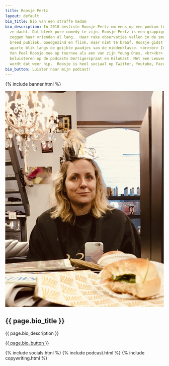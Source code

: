 ```yaml
---
title: Roosje Pertz
layout: default
bio_title: Bio van een straffe madam
bio_description: In 2018 besliste Roosje Pertz om eens op een podium te zeggen wat
  ze dacht. Dat bleek pure comedy te zijn. Roosje Pertz is een grappige vrouw. Dat
  zeggen haar vrienden al lang.  Haar rake observaties vallen in de smaak bij een
  breed publiek. Goedgezind en flink, maar niet té braaf. Roosje gidst je met haar
  aparte blik langs de geijkte paadjes van de middenklasse. <br><br> In 2019 nam Michael
  Van Peel Roosje mee op tournee als een van zijn Young Ones. <br><br> Ze is ook te
  beluisteren op de podcasts Dertigerspraat en KiloCast. Met een Leuvens accent. Ooit
  wordt dat weer hip.  Roosje is heel sociaal op Twitter, Youtube, Facebook en Instagram.
bio_button: Luister naar mijn podcast!
---
```


{% include banner.html %}
<section id="bio" class="bg-primary">
    <div class="container">
        <div class="row pt-5">
            <div class="col-12 col-md-5 mb-5">
                <img src="img/bio.jpg" class="img-fluid pr-4 pl-4" alt="roosje-pertz-comedian">
            </div>
            <div class="col-12 col-md-7 mb-5 text-left text-white">
                <h2 class="section-heading">{{ page.bio_title }}</h2>
                <p class="text">
                    {{ page.bio_description }}
                </p>
                <a class="btn btn-light btn-xl text-white page-scroll" href="#podcast">{{ page.bio_button }}</a>
            </div>
        </div>
    </div>
</section>

{% include socials.html %}
{% include podcast.html %}
{% include copywriting.html %}
